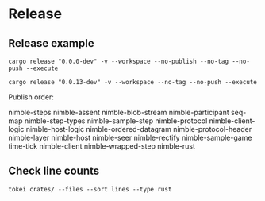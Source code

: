 # Release

## Release example

```console
cargo release "0.0.0-dev" -v --workspace --no-publish --no-tag --no-push --execute
```

```console
cargo release "0.0.13-dev" -v --workspace --no-tag --no-push --execute
```

Publish order:

nimble-steps
nimble-assent
nimble-blob-stream
nimble-participant
seq-map
nimble-step-types
nimble-sample-step
nimble-protocol
nimble-client-logic
nimble-host-logic
nimble-ordered-datagram
nimble-protocol-header
nimble-layer
nimble-host
nimble-seer
nimble-rectify
nimble-sample-game
time-tick
nimble-client
nimble-wrapped-step
nimble-rust

## Check line counts

```console
tokei crates/ --files --sort lines --type rust
```
